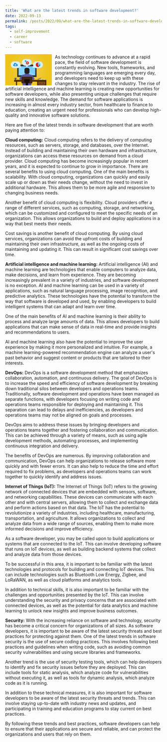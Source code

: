 ```yaml
---
title: 'What are the latest trends in software development?'
date: 2022-09-13
permalink: /posts/2022/09/what-are-the-latest-trends-in-software-development/
tags:
  - self-improvement
  - career
  - software
---
```


<img width="150" alt="software developer" src="/images/posts/what-are-the-latest-trends-in-software-development.png" style="float: left; margin-right: 10px;" /> As technology continues to advance at a rapid pace, the field of software development is constantly evolving. New tools, frameworks, and programming languages are emerging every day, and developers need to keep up with these changes to stay relevant in the industry. The rise of artificial intelligence and machine learning is creating new opportunities for software developers, while also presenting unique challenges that require new skills and knowledge. The demand for software applications is increasing in almost every industry sector, from healthcare to finance to education, creating an urgent need for professionals who can develop high-quality and innovative software solutions. 

Here are five of the latest trends in software development that are worth paying attention to:

<b>Cloud computing:</b> Cloud computing refers to the delivery of computing resources, such as servers, storage, and databases, over the Internet. Instead of building and maintaining their own hardware and infrastructure, organizations can access these resources on demand from a cloud provider. Cloud computing has become increasingly popular in recent years, and it is expected to continue to grow in importance.
There are several benefits to using cloud computing. One of the main benefits is scalability. With cloud computing, organizations can quickly and easily scale up or down as their needs change, without the need to invest in additional hardware. This allows them to be more agile and responsive to changing business needs.

Another benefit of cloud computing is flexibility. Cloud providers offer a range of different services, such as computing, storage, and networking, which can be customized and configured to meet the specific needs of an organization. This allows organizations to build and deploy applications in a way that best meets their needs.

Cost savings is another benefit of cloud computing. By using cloud services, organizations can avoid the upfront costs of building and maintaining their own infrastructure, as well as the ongoing costs of maintaining and updating it. This can result in significant cost savings over time.

<b>Artificial intelligence and machine learning:</b> Artificial intelligence (AI) and machine learning are technologies that enable computers to analyze data, make decisions, and learn from experience. They are becoming increasingly prevalent in a variety of industries, and software development is no exception.
AI and machine learning can be used in a variety of applications, such as natural language processing, image recognition, and predictive analytics. These technologies have the potential to transform the way that software is developed and used, by enabling developers to build intelligent systems that can adapt and learn over time.

One of the main benefits of AI and machine learning is their ability to process and analyze large amounts of data. This allows developers to build applications that can make sense of data in real-time and provide insights and recommendations to users.

AI and machine learning also have the potential to improve the user experience by making it more personalized and intuitive. For example, a machine learning-powered recommendation engine can analyze a user's past behavior and suggest content or products that are tailored to their interests.

<b>DevOps:</b> DevOps is a software development method that emphasizes collaboration, automation, and continuous delivery. The goal of DevOps is to increase the speed and efficiency of software development by breaking down traditional silos between developers and operations teams.
Traditionally, software development and operations have been managed as separate functions, with developers focusing on writing code and operations teams responsible for deploying and maintaining it. This separation can lead to delays and inefficiencies, as developers and operations teams may not be aligned on goals and processes.

DevOps aims to address these issues by bringing developers and operations teams together and fostering collaboration and communication. This can be achieved through a variety of means, such as using agile development methods, automating processes, and implementing continuous integration and delivery.

The benefits of DevOps are numerous. By improving collaboration and communication, DevOps can help organizations to release software more quickly and with fewer errors. It can also help to reduce the time and effort required to fix problems, as developers and operations teams can work together to quickly identify and address issues.

<b>Internet of Things (IoT):</b> The Internet of Things (IoT) refers to the growing network of connected devices that are embedded with sensors, software, and networking capabilities. These devices can communicate with each other and with central servers, allowing them to collect and exchange data and perform actions based on that data.
The IoT has the potential to revolutionize a variety of industries, including healthcare, manufacturing, transportation, and agriculture. It allows organizations to collect and analyze data from a wide range of sources, enabling them to make more informed decisions and improve efficiency.

As a software developer, you may be called upon to build applications or systems that are connected to the IoT. This can involve developing software that runs on IoT devices, as well as building backend systems that collect and analyze data from those devices.

To be successful in this area, it is important to be familiar with the latest technologies and protocols for building and connecting IoT devices. This can include technologies such as Bluetooth Low Energy, Zigbee, and LoRaWAN, as well as cloud platforms and analytics tools.

In addition to technical skills, it is also important to be familiar with the challenges and opportunities presented by the IoT. This can involve understanding the security and privacy concerns that are associated with connected devices, as well as the potential for data analytics and machine learning to unlock new insights and improve business outcomes.

<b>Security:</b> With the increasing reliance on software and technology, security has become a critical concern for organizations of all sizes. As software developers, it is important to be aware of the latest security threats and best practices for protecting against them.
One of the latest trends in software security is the use of secure coding practices. This involves following best practices and guidelines when writing code, such as avoiding common security vulnerabilities and using secure libraries and frameworks.

Another trend is the use of security testing tools, which can help developers to identify and fix security issues before they are deployed. This can include tools for static analysis, which analyze code for vulnerabilities without executing it, as well as tools for dynamic analysis, which analyze code as it is running.

In addition to these technical measures, it is also important for software developers to be aware of the latest security threats and trends. This can involve staying up-to-date with industry news and updates, and participating in training and education programs to stay current on best practices.

By following these trends and best practices, software developers can help to ensure that their applications are secure and reliable, and can protect the organizations and users that rely on them.